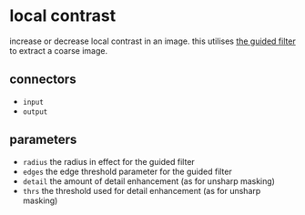 # local contrast

increase or decrease local contrast in an image.
this utilises [the guided filter](../guided/readme.md) to extract a coarse image.

## connectors

* `input`
* `output`

## parameters

* `radius` the radius in effect for the guided filter
* `edges` the edge threshold parameter for the guided filter
* `detail` the amount of detail enhancement (as for unsharp masking)
* `thrs` the threshold used for detail enhancement (as for unsharp masking)
